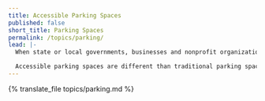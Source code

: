 ```yaml
---
title: Accessible Parking Spaces
published: false
short_title: Parking Spaces
permalink: /topics/parking/
lead: |-
  When state or local governments, businesses and nonprofit organizations provide customer or employee parking in parking lots or garages, accessible parking spaces complying with the Americans with Disabilities Act (ADA) must be provided.

  Accessible parking spaces are different than traditional parking spaces. They have specific features that make it easier for people with disabilities to access your programs, goods or services.
---
```


{% translate_file topics/parking.md %}
